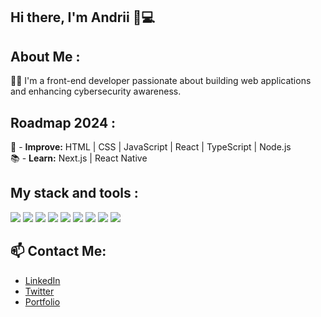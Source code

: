 ## Hi there, I'm Andrii 👋💻

## About Me :
👨‍💻 I'm a front-end developer passionate about building web applications and enhancing cybersecurity awareness.

## Roadmap 2024 :
📌 - **Improve:** HTML | CSS | JavaScript | React | TypeScript | Node.js  
📚 - **Learn:** Next.js | React Native

## My stack and tools :
<img src="https://img.shields.io/badge/HTML5-orange?style=for-the-badge&logo=html5&logoColor=white">
<img src="https://img.shields.io/badge/CSS3-blue?style=for-the-badge&logo=css3&logoColor=white">
<img src="https://img.shields.io/badge/JavaScript-yellow?style=for-the-badge&logo=javascript&logoColor=black">
<img src="https://img.shields.io/badge/TypeScript-blue?style=for-the-badge&logo=typescript&logoColor=white">
<img src="https://img.shields.io/badge/React-282c34?style=for-the-badge&logo=react&logoColor=61dafb">
<img src="https://img.shields.io/badge/Node.js-43853D?style=for-the-badge&logo=node.js&logoColor=white">
<img src="https://img.shields.io/badge/MongoDB-4EA94B?style=for-the-badge&logo=mongodb&logoColor=white">
<img src="https://img.shields.io/badge/GitHub-181717?style=for-the-badge&logo=github&logoColor=white">
<img src="https://img.shields.io/badge/Figma-282c34?style=for-the-badge&logo=figma&logoColor=white">

## 📫 Contact Me:
- [LinkedIn](https://www.linkedin.com/in/yourprofile/)
- [Twitter](https://twitter.com/yourhandle/)
- [Portfolio](https://yourportfolio.com/)
